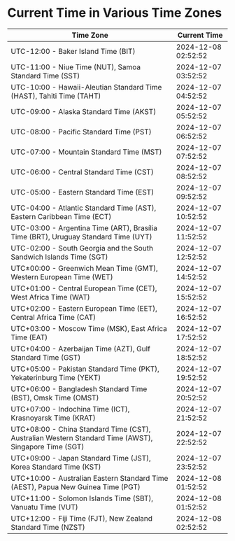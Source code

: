 # Current Time in Various Time Zones

| Time Zone | Current Time |
|-----------|--------------|
| UTC-12:00 - Baker Island Time (BIT) | 2024-12-08 02:52:52 |
| UTC-11:00 - Niue Time (NUT), Samoa Standard Time (SST) | 2024-12-07 03:52:52 |
| UTC-10:00 - Hawaii-Aleutian Standard Time (HAST), Tahiti Time (TAHT) | 2024-12-07 04:52:52 |
| UTC-09:00 - Alaska Standard Time (AKST) | 2024-12-07 05:52:52 |
| UTC-08:00 - Pacific Standard Time (PST) | 2024-12-07 06:52:52 |
| UTC-07:00 - Mountain Standard Time (MST) | 2024-12-07 07:52:52 |
| UTC-06:00 - Central Standard Time (CST) | 2024-12-07 08:52:52 |
| UTC-05:00 - Eastern Standard Time (EST) | 2024-12-07 09:52:52 |
| UTC-04:00 - Atlantic Standard Time (AST), Eastern Caribbean Time (ECT) | 2024-12-07 10:52:52 |
| UTC-03:00 - Argentina Time (ART), Brasília Time (BRT), Uruguay Standard Time (UYT) | 2024-12-07 11:52:52 |
| UTC-02:00 - South Georgia and the South Sandwich Islands Time (SGT) | 2024-12-07 12:52:52 |
| UTC±00:00 - Greenwich Mean Time (GMT), Western European Time (WET) | 2024-12-07 14:52:52 |
| UTC+01:00 - Central European Time (CET), West Africa Time (WAT) | 2024-12-07 15:52:52 |
| UTC+02:00 - Eastern European Time (EET), Central Africa Time (CAT) | 2024-12-07 16:52:52 |
| UTC+03:00 - Moscow Time (MSK), East Africa Time (EAT) | 2024-12-07 17:52:52 |
| UTC+04:00 - Azerbaijan Time (AZT), Gulf Standard Time (GST) | 2024-12-07 18:52:52 |
| UTC+05:00 - Pakistan Standard Time (PKT), Yekaterinburg Time (YEKT) | 2024-12-07 19:52:52 |
| UTC+06:00 - Bangladesh Standard Time (BST), Omsk Time (OMST) | 2024-12-07 20:52:52 |
| UTC+07:00 - Indochina Time (ICT), Krasnoyarsk Time (KRAT) | 2024-12-07 21:52:52 |
| UTC+08:00 - China Standard Time (CST), Australian Western Standard Time (AWST), Singapore Time (SGT) | 2024-12-07 22:52:52 |
| UTC+09:00 - Japan Standard Time (JST), Korea Standard Time (KST) | 2024-12-07 23:52:52 |
| UTC+10:00 - Australian Eastern Standard Time (AEST), Papua New Guinea Time (PGT) | 2024-12-08 01:52:52 |
| UTC+11:00 - Solomon Islands Time (SBT), Vanuatu Time (VUT) | 2024-12-08 01:52:52 |
| UTC+12:00 - Fiji Time (FJT), New Zealand Standard Time (NZST) | 2024-12-08 02:52:52 |
